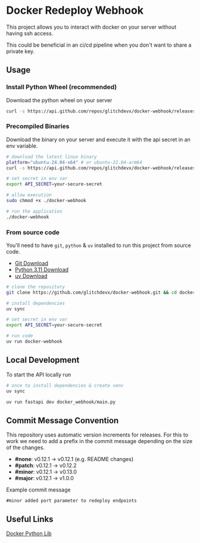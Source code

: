 # Docker Redeploy Webhook

This project allows you to interact with docker on your server without having ssh access.

This could be beneficial in an ci/cd pipeline when you don't want to share a private key.

## Usage

### Install Python Wheel (recommended)

Download the python wheel on your server 

```bash
curl -s https://api.github.com/repos/glitchdevx/docker-webhook/releases/latest | grep -w "browser_download_url" | grep -e ".whl" | sed -E 's/.*: "(.*)"/\1/' | xargs pip install
```

### Precompiled Binaries

Download the binary on your server and execute it with the api secret in an env variable.

```bash
# download the latest linux binary
platform="ubuntu-24.04-x64" # or ubuntu-22.04-arm64
curl -s https://api.github.com/repos/glitchdevx/docker-webhook/releases/latest | grep -w "browser_download_url" | grep -e "$platform" | sed -E 's/.*: "(.*)"/\1/' | xargs wget

# set secret in env var
export API_SECRET=your-secure-secret

# allow execution
sudo chmod +x ./docker-webhook

# run the application
./docker-webhook
```

### From source code

You'll need to have `git`, `python` & `uv` installed to run this project from source code.

- [Git Download](https://git-scm.com/downloads)
- [Python 3.11 Download](https://www.python.org/downloads/)
- [uv Download](https://docs.astral.sh/uv/getting-started/installation/)


```bash
# clone the repository
git clone https://github.com/glitchdevx/docker-webhook.git && cd docker-webhook

# install dependencies
uv sync

# set secret in env var
export API_SECRET=your-secure-secret

# run code
uv run docker-webhook
```

## Local Development

To start the API locally run

```bash
# once to install dependencies & create venv
uv sync

uv run fastapi dev docker_webhook/main.py
```

## Commit Message Convention
This repository uses automatic version increments for releases. 
For this to work we need to add a prefix in the commit message depending on the size of the changes.

- **#none**: v0.12.1 -> v0.12.1 (e.g. README changes)
- **#patch**: v0.12.1 -> v0.12.2
- **#minor**: v0.12.1 -> v0.13.0
- **#major**: v0.12.1 -> v1.0.0

Example commit message
```
#minor added port parameter to redeploy endpoints
```


## Useful Links
[Docker Python Lib](https://docker-py.readthedocs.io/en/stable/)
